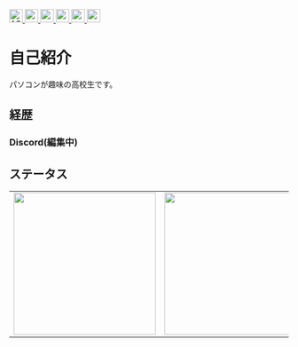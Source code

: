 <div align="left"> 
  <a href="https://github.com/AS0789/AS0789/">
    <img height="24" src="https://komarev.com/ghpvc/?username=AS0789&label=Acsess Count&style=for-the-badge&logo=appveyor&color=4488FF" alt="AS0789" />
  </a>
  <a href="http://twitter.com/ASTwi2nd">
    <img height="24" src="https://img.shields.io/twitter/follow/ASTwi2nd?label=Follower&logo=twitter&style=for-the-badge&color=1da1f2" />
  </a>
  <a href="https://github.com/AS0789">
    <img height="24" src="https://img.shields.io/github/followers/AS0789?label=Follower&logo=github&style=for-the-badge&color=272b33" />
  </a>
  <a href="https://www.reddit.com/user/ArsenicInteger">
    <img height="24" src="https://img.shields.io/reddit/user-karma/combined/ArsenicInteger?label=Follower&logo=reddit&style=for-the-badge&color=FF4500" />
  </a>
  <a href="https://www.twitch.tv/arsenicinteger">
    <img height="24" src="https://img.shields.io/twitch/status/arsenicinteger?label=Status&logo=twitch&style=for-the-badge&color=a970FF" />
  </a>
  <a href="https://www.youtube.com/assupergames">
    <img height="24" src="https://img.shields.io/static/v1?label=Subscriber&message=1129&logo=youtube&style=for-the-badge&color=FF0000" />
  </a>

# 自己紹介
パソコンが趣味の高校生です。

## 経歴
### Discord(編集中)

## ステータス
<table><tr>
    <td><img height=256px src="https://github-readme-stats.vercel.app/api?username=AS0789&show_icons=true&bg_color=36393f00&title_color=08F&text_color=FFF&locale=ja&hide_border=true" /></td>
    <td><img height=256px src="https://github-readme-stats.vercel.app/api/top-langs/?username=as0789&show_icons=true&bg_color=36393f00&title_color=0088FF&text_color=FFF&locale=ja&hide_border=true" /></td>
</tr></table>
